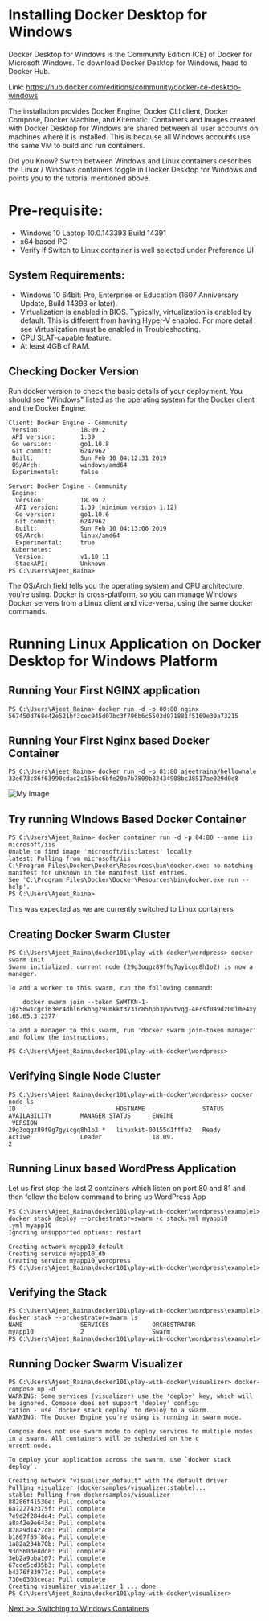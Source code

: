 # Installing Docker Desktop for Windows

Docker Desktop for Windows is the Community Edition (CE) of Docker for Microsoft Windows. To download Docker Desktop for Windows, head to Docker Hub.

Link: https://hub.docker.com/editions/community/docker-ce-desktop-windows

The installation provides Docker Engine, Docker CLI client, Docker Compose, Docker Machine, and Kitematic. Containers and images created with Docker Desktop for Windows are shared between all user accounts on machines where it is installed. This is because all Windows accounts use the same VM to build and run containers.

Did you Know? Switch between Windows and Linux containers describes the Linux / Windows containers toggle in Docker Desktop for Windows and points you to the tutorial mentioned above.


# Pre-requisite:

- Windows 10 Laptop 10.0.143393 Build 14391
- x64 based PC
- Verify if Switch to Linux container is well selected under Preference UI

## System Requirements:

- Windows 10 64bit: Pro, Enterprise or Education (1607 Anniversary Update, Build 14393 or later).
- Virtualization is enabled in BIOS. Typically, virtualization is enabled by default. This is different from having Hyper-V enabled. For more detail see Virtualization must be enabled in Troubleshooting.
- CPU SLAT-capable feature.
- At least 4GB of RAM.


## Checking Docker Version

Run docker version to check the basic details of your deployment. You should see "Windows" listed as the operating system for the Docker client and the Docker Engine:


```
Client: Docker Engine - Community
 Version:           18.09.2
 API version:       1.39
 Go version:        go1.10.8
 Git commit:        6247962
 Built:             Sun Feb 10 04:12:31 2019
 OS/Arch:           windows/amd64
 Experimental:      false

Server: Docker Engine - Community
 Engine:
  Version:          18.09.2
  API version:      1.39 (minimum version 1.12)
  Go version:       go1.10.6
  Git commit:       6247962
  Built:            Sun Feb 10 04:13:06 2019
  OS/Arch:          linux/amd64
  Experimental:     true
 Kubernetes:
  Version:          v1.10.11
  StackAPI:         Unknown
PS C:\Users\Ajeet_Raina>

```
The OS/Arch field tells you the operating system and CPU architecture you're using. Docker is cross-platform, so you can manage Windows Docker servers from a Linux client and vice-versa, using the same docker commands.

# Running Linux Application on Docker Desktop for Windows Platform

## Running Your First NGINX application

```
PS C:\Users\Ajeet_Raina> docker run -d -p 80:80 nginx
567450d768e42e521bf3cec945d07bc3f796b6c5503d971881f5169e30a73215
```

## Running Your First Nginx based Docker Container

```
PS C:\Users\Ajeet_Raina> docker run -d -p 81:80 ajeetraina/hellowhale
33e673c86f63990cdac2c155bc6bfe20a7b7809b82434908bc38517ae029d0e8
```
![My Image](https://github.com/collabnix/dockerlabs/blob/master/beginners/install/windows/docker-desktop-for-windows/win_image2.png)

## Try running WIndows Based Docker Container

```
PS C:\Users\Ajeet_Raina> docker container run -d -p 84:80 --name iis microsoft/iis
Unable to find image 'microsoft/iis:latest' locally
latest: Pulling from microsoft/iis
C:\Program Files\Docker\Docker\Resources\bin\docker.exe: no matching manifest for unknown in the manifest list entries.
See 'C:\Program Files\Docker\Docker\Resources\bin\docker.exe run --help'.
PS C:\Users\Ajeet_Raina>
```

This was expected as we are currently switched to Linux containers


## Creating Docker Swarm Cluster  

```
PS C:\Users\Ajeet_Raina\docker101\play-with-docker\wordpress> docker swarm init
Swarm initialized: current node (29g3oqgz89f9g7gyicgq8h1o2) is now a manager.

To add a worker to this swarm, run the following command:

    docker swarm join --token SWMTKN-1-1gz58w1cgci63er4dhl6rkhhg29umkkt373ic85hpb3ywvtvqg-4ersf0a9dz00ime4xy
168.65.3:2377

To add a manager to this swarm, run 'docker swarm join-token manager' and follow the instructions.

PS C:\Users\Ajeet_Raina\docker101\play-with-docker\wordpress>
```

## Verifying Single Node Cluster

```
PS C:\Users\Ajeet_Raina\docker101\play-with-docker\wordpress> docker node ls
ID                            HOSTNAME                STATUS              AVAILABILITY        MANAGER STATUS      ENGINE
 VERSION
29g3oqgz89f9g7gyicgq8h1o2 *   linuxkit-00155d1fffe2   Ready               Active              Leader              18.09.
2
```

## Running Linux based WordPress Application 

Let us first stop the last 2 containers which listen on port 80 and 81 and then follow the below command to bring up WordPress App

```
PS C:\Users\Ajeet_Raina\docker101\play-with-docker\wordpress\example1> docker stack deploy --orchestrator=swarm -c stack.yml myapp10
.yml myapp10
Ignoring unsupported options: restart

Creating network myapp10_default
Creating service myapp10_db
Creating service myapp10_wordpress
PS C:\Users\Ajeet_Raina\docker101\play-with-docker\wordpress\example1>
```

## Verifying the Stack

```
PS C:\Users\Ajeet_Raina\docker101\play-with-docker\wordpress\example1> docker stack --orchestrator=swarm ls
NAME                SERVICES            ORCHESTRATOR
myapp10             2                   Swarm
PS C:\Users\Ajeet_Raina\docker101\play-with-docker\wordpress\example1>
```

## Running Docker Swarm Visualizer

```
PS C:\Users\Ajeet_Raina\docker101\play-with-docker\visualizer> docker-compose up -d
WARNING: Some services (visualizer) use the 'deploy' key, which will be ignored. Compose does not support 'deploy' configu
ration - use `docker stack deploy` to deploy to a swarm.
WARNING: The Docker Engine you're using is running in swarm mode.

Compose does not use swarm mode to deploy services to multiple nodes in a swarm. All containers will be scheduled on the c
urrent node.

To deploy your application across the swarm, use `docker stack deploy`.

Creating network "visualizer_default" with the default driver
Pulling visualizer (dockersamples/visualizer:stable)...
stable: Pulling from dockersamples/visualizer
88286f41530e: Pull complete
6a722742375f: Pull complete
7e9d2f284de4: Pull complete
a8a42e9e643e: Pull complete
878a9d1427c8: Pull complete
b1867f55f80a: Pull complete
1a82a234b70b: Pull complete
93d560de8dd8: Pull complete
3eb2a9bba107: Pull complete
67cde5cd35b3: Pull complete
b4376f83977c: Pull complete
730e0303ceca: Pull complete
Creating visualizer_visualizer_1 ... done
PS C:\Users\Ajeet_Raina\docker101\play-with-docker\visualizer>
```

[Next >> Switching to Windows Containers](https://github.com/collabnix/dockerlabs/blob/master/intermediate/docker-desktop-for-windows/lab02-switching-to-windows-container.md)
